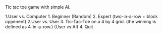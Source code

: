 Tic tac toe game with simple AI. 

1.User vs. Computer
    1.  Beginner (Random) 
    2.  Expert (two-in-a-row + block oppenent)
2.User vs. User
3. Tic-Tac-Toe on a 4 by 4 grid. (the winning is defined as 4-in-a-row.) (User vs AI)
4. Quit
